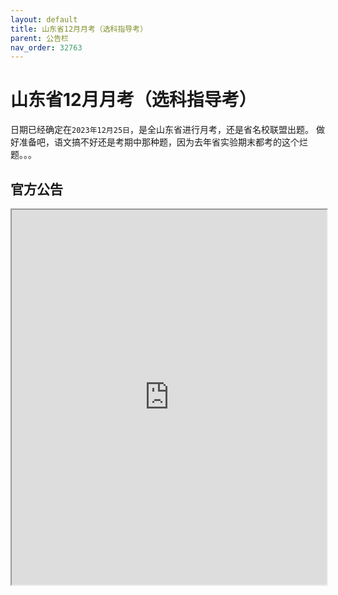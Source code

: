 ```yaml
---
layout: default
title: 山东省12月月考（选科指导考）
parent: 公告栏
nav_order: 32763
---
```


# 山东省12月月考（选科指导考）
日期已经确定在`2023年12月25日`，是全山东省进行月考，还是省名校联盟出题。
做好准备吧，语文搞不好还是考期中那种题，因为去年省实验期末都考的这个烂题。。。


## 官方公告
<iframe src="https://mozilla.github.io/pdf.js/web/viewer.html?file=https://ghproxy.net/https://raw.githubusercontent.com/liubanlaobanzhang/study-together-assets/main/assets/12月高一选科指导调研测试(114514).pdf" width="100%" height="600"></iframe>
